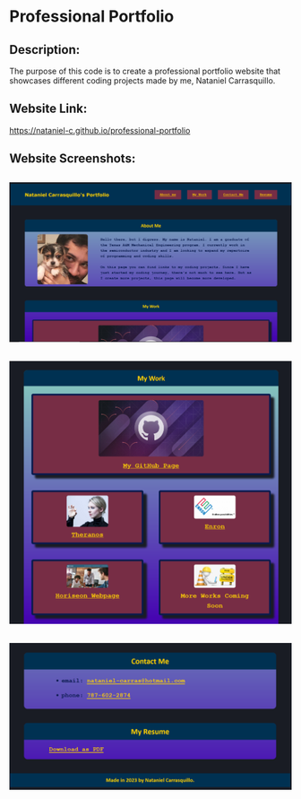 # Professional Portfolio

## Description:
The purpose of this code is to create a professional portfolio website that showcases different coding projects made by me, Nataniel Carrasquillo.

## Website Link:

https://nataniel-c.github.io/professional-portfolio

## Website Screenshots:

![screenshot1](./assets/images/Screenshot-1.PNG)
---

![screenshot2](./assets/images/screenshot-2.PNG)
---

![screenshot3](./assets/images/screenshot-3.PNG)
---